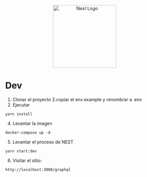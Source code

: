<p align="center">
  <a href="http://nestjs.com/" target="blank"><img src="https://nestjs.com/img/logo-small.svg" width="200" alt="Nest Logo" /></a>
</p>

# Dev
1. Clonar el proyecto 
2.copiar el env.example y renombrar a .env
3. Ejecutar
```
yarn install
```

4. Levantar la imagen

```
docker-compose up -d
```

5. Levantar el proceso de NEST

```
yarn start:dev
```

6. Visitar el sitio:

```
http://localhost:3000/graphql
```